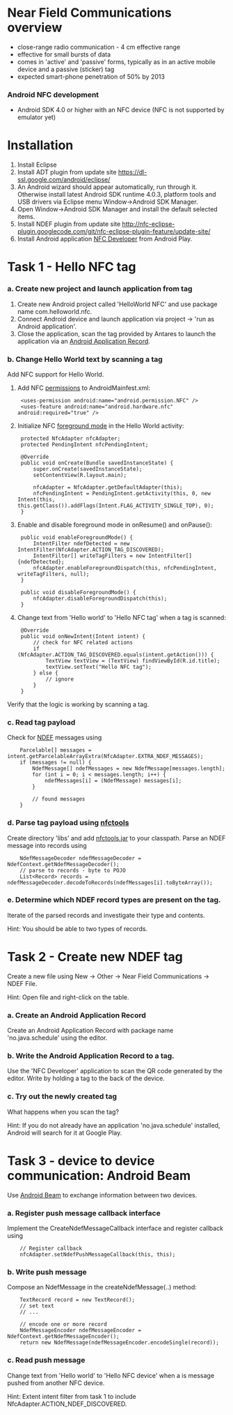 Near Field Communications overview
==================================
* close-range radio communication - 4 cm effective range
* effective for small bursts of data
* comes in 'active' and 'passive' forms, typically as in an active mobile device and a passive (sticker) tag  
* expected smart-phone penetration of 50% by 2013

### Android NFC development
* Android SDK 4.0 or higher with an NFC device (NFC is not supported by emulator yet) 

Installation
============
1. Install Eclipse
2. Install ADT plugin from update site https://dl-ssl.google.com/android/eclipse/
3. An Android wizard should appear automatically, run through it. Otherwise install latest Android SDK runtime 4.0.3, platform tools and USB drivers via Eclipse menu Window->Android SDK Manager.
4. Open Window->Android SDK Manager and install the default selected items.
5. Install NDEF plugin from update site http://nfc-eclipse-plugin.googlecode.com/git/nfc-eclipse-plugin-feature/update-site/ 
6. Install Android application [NFC Developer](https://play.google.com/store/apps/details?id=com.antares.nfc) from Android Play.

Task 1 - Hello NFC tag
======================

### a. Create new project and launch application from tag
1. Create new Android project called 'HelloWorld NFC' and use package name com.helloworld.nfc.
2. Connect Android device and launch application via project -> 'run as Android application'.
3. Close the application, scan the tag provided by Antares to launch the application via an [Android Application Record](http://developer.android.com/guide/topics/nfc/nfc.html#aar).

### b. Change Hello World text by scanning a tag
Add NFC support for Hello World.

1. Add NFC [permissions](http://developer.android.com/guide/topics/nfc/nfc.html#manifest) to AndroidMainfest.xml:

        <uses-permission android:name="android.permission.NFC" />
	    <uses-feature android:name="android.hardware.nfc" android:required="true" />

2. Initialize NFC [foreground mode](http://developer.android.com/guide/topics/nfc/advanced-nfc.html#foreground-dispatch) in the Hello World activity:

    	protected NfcAdapter nfcAdapter;
        protected PendingIntent nfcPendingIntent;
        
		@Override
    	public void onCreate(Bundle savedInstanceState) {
        	super.onCreate(savedInstanceState);
        	setContentView(R.layout.main);
            
        	nfcAdapter = NfcAdapter.getDefaultAdapter(this);
        	nfcPendingIntent = PendingIntent.getActivity(this, 0, new Intent(this, this.getClass()).addFlags(Intent.FLAG_ACTIVITY_SINGLE_TOP), 0);
    	}
	
3. Enable and disable foreground mode in onResume() and onPause():

		public void enableForegroundMode() {
        	IntentFilter ndefDetected = new IntentFilter(NfcAdapter.ACTION_TAG_DISCOVERED);
        	IntentFilter[] writeTagFilters = new IntentFilter[] {ndefDetected};
        	nfcAdapter.enableForegroundDispatch(this, nfcPendingIntent, writeTagFilters, null);
    	}
	
		public void disableForegroundMode() {
			nfcAdapter.disableForegroundDispatch(this);
		}

4. Change text from 'Hello world' to 'Hello NFC tag' when a tag is scanned:

    	@Override
    	public void onNewIntent(Intent intent) {
			// check for NFC related actions
        	if (NfcAdapter.ACTION_TAG_DISCOVERED.equals(intent.getAction())) {
        		TextView textView = (TextView) findViewById(R.id.title);
        		textView.setText("Hello NFC tag");
        	} else {
        		// ignore
        	}
    	}
	
Verify that the logic is working by scanning a tag.
### c. Read tag payload
Check for [NDEF](http://developer.android.com/guide/topics/nfc/nfc.html) messages using 

		Parcelable[] messages = intent.getParcelableArrayExtra(NfcAdapter.EXTRA_NDEF_MESSAGES);
		if (messages != null) {
			NdefMessage[] ndefMessages = new NdefMessage[messages.length];
		   	for (int i = 0; i < messages.length; i++) {
		   	    ndefMessages[i] = (NdefMessage) messages[i];
		   	}
		
			// found messages
		}


### d. Parse tag payload using [nfctools](https://github.com/grundid/nfctools/tree/master/nfctools-ndef/src/main/java/org/nfctools/ndef)
Create directory 'libs' and add [nfctools.jar](http://nfc-eclipse-plugin.googlecode.com/git/Android%20NFC/libs/nfctools.jar) to your classpath.
Parse an NDEF message into records using

		NdefMessageDecoder ndefMessageDecoder = NdefContext.getNdefMessageDecoder();
		// parse to records - byte to POJO
		List<Record> records = ndefMessageDecoder.decodeToRecords(ndefMessages[i].toByteArray());

### e. Determine which NDEF record types are present on the tag.
Iterate of the parsed records and investigate their type and contents.

Hint: You should be able to two types of records.

Task 2 - Create new NDEF tag
============================
Create a new file using New -> Other -> Near Field Communications -> NDEF File.

Hint: Open file and right-click on the table.
### a. Create an Android Application Record
Create an Android Application Record with package name 'no.java.schedule' using the editor.

### b. Write the Android Application Record to a tag.
Use the 'NFC Developer' application to scan the QR code generated by the editor. Write by holding a tag to the back of the device.

### c. Try out the newly created tag
What happens when you scan the tag?

Hint: If you do not already have an application 'no.java.schedule' installed, Android will search for it at Google Play.

Task 3 - device to device communication: Android Beam
=====================================================
Use [Android Beam](http://developer.android.com/guide/topics/nfc/nfc.html#p2p) to exchange information between two devices.

### a. Register push message callback interface 
Implement the CreateNdefMessageCallback interface and register callback using 

        // Register callback
        nfcAdapter.setNdefPushMessageCallback(this, this);

### b. Write push message  
Compose an NdefMessage in the createNdefMessage(..) method:

        TextRecord record = new TextRecord();
		// set text
		// ...
				
		// encode one or more record	
        NdefMessageEncoder ndefMessageEncoder = NdefContext.getNdefMessageEncoder();
		return new NdefMessage(ndefMessageEncoder.encodeSingle(record));

### c. Read push message
Change text from 'Hello world' to 'Hello NFC device' when a is message pushed from another NFC device.

Hint: Extent intent filter from task 1 to include NfcAdapter.ACTION_NDEF_DISCOVERED.